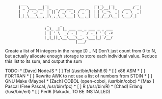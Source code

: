            ___        _                      _ _    _          __ 
          | _ \___ __| |_  _ __ ___   __ _  | (_)__| |_   ___ / _|
          |   / -_) _` | || / _/ -_) / _` | | | (_-<  _| / _ \  _|
          |_|_\___\__,_|\_,_\__\___| \__,_| |_|_/__/\__| \___/_|  
                                                                  
                       _     _                       
                      (_)_ _| |_ ___ __ _ ___ _ _ ___
                      | | ' \  _/ -_) _` / -_) '_(_-<
                      |_|_||_\__\___\__, \___|_| /__/
                                    |___/            

Create a list of N integers in the range [0 .. N]
	Don't just count from 0 to N, but actually allocate enough storage to store
	each individual value.
Reduce this list to its sum, and output the sum

TODO:
	* [Dave] NodeJS
	* [    ] Tcl (/usr/bin/tclsh8.6)
	* [    ] x86 ASM
	* [    ] FORTRAN
	* [    ] Rewrite AWK to not use a list of numbers from STDIN
	* [    ] GNU Make (Maybe)
	* [Zach] COBOL (open-cobol, /usr/bin/cobc)
	* [Max ] Pascal (Free Pascal, /usr/bin/fpc)
	* [    ] R (/usr/bin/R)
	* [Chad] Erlang (/usr/bin/erl)
	* [    ] Perl6 (Rakudo, TO BE INSTALLED)
